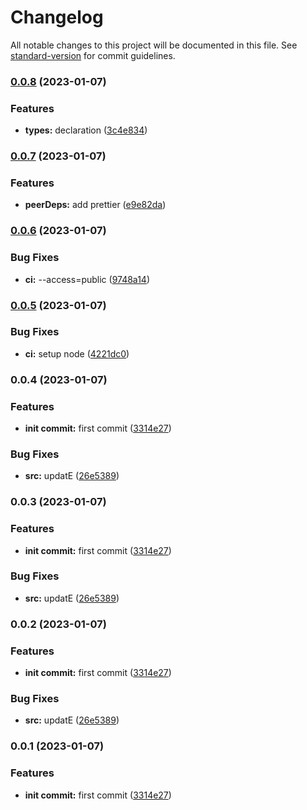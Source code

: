 # Changelog

All notable changes to this project will be documented in this file. See [standard-version](https://github.com/conventional-changelog/standard-version) for commit guidelines.

### [0.0.8](https://github.com/builderhub-platform/prettier-config/compare/v0.0.7...v0.0.8) (2023-01-07)


### Features

* **types:** declaration ([3c4e834](https://github.com/builderhub-platform/prettier-config/commit/3c4e834daee145f65683ec2f2a83759c49a7ca2e))

### [0.0.7](https://github.com/builderhub-platform/prettier-config/compare/v0.0.6...v0.0.7) (2023-01-07)


### Features

* **peerDeps:** add prettier ([e9e82da](https://github.com/builderhub-platform/prettier-config/commit/e9e82da27b484c3819fcd83d3ac9d47c7b1665c4))

### [0.0.6](https://github.com/builderhub-platform/prettier-config/compare/v0.0.5...v0.0.6) (2023-01-07)


### Bug Fixes

* **ci:** --access=public ([9748a14](https://github.com/builderhub-platform/prettier-config/commit/9748a14f6a9cfdf41b0f2f9e57ab9c25d018a5ef))

### [0.0.5](https://github.com/builderhub-platform/prettier-config/compare/v0.0.4...v0.0.5) (2023-01-07)


### Bug Fixes

* **ci:** setup node ([4221dc0](https://github.com/builderhub-platform/prettier-config/commit/4221dc0176bc7da1faee063b51342ab75de09b88))

### 0.0.4 (2023-01-07)


### Features

* **init commit:** first commit ([3314e27](https://github.com/builderhub-platform/prettier-config/commit/3314e271100713326b3160858b78a6503171457d))


### Bug Fixes

* **src:** updatE ([26e5389](https://github.com/builderhub-platform/prettier-config/commit/26e5389681ff782434ef62c72a6f823bc4c4be88))

### 0.0.3 (2023-01-07)

### Features

- **init commit:** first commit ([3314e27](https://github.com/builderhub-platform/prettier-config/commit/3314e271100713326b3160858b78a6503171457d))

### Bug Fixes

- **src:** updatE ([26e5389](https://github.com/builderhub-platform/prettier-config/commit/26e5389681ff782434ef62c72a6f823bc4c4be88))

### 0.0.2 (2023-01-07)

### Features

- **init commit:** first commit ([3314e27](https://github.com/builderhub-platform/prettier-config/commit/3314e271100713326b3160858b78a6503171457d))

### Bug Fixes

- **src:** updatE ([26e5389](https://github.com/builderhub-platform/prettier-config/commit/26e5389681ff782434ef62c72a6f823bc4c4be88))

### 0.0.1 (2023-01-07)

### Features

- **init commit:** first commit ([3314e27](https://github.com/builderhub-platform/prettier-config/commit/3314e271100713326b3160858b78a6503171457d))
